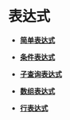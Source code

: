 # 表达式

-   **[简单表达式](简单表达式.md)**

-   **[条件表达式](条件表达式.md)**

-   **[子查询表达式](子查询表达式.md)**

-   **[数组表达式](数组表达式.md)**

-   **[行表达式](行表达式.md)**
